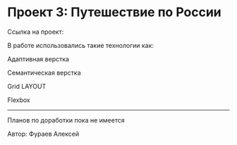 # Проект 3: Путешествие по России 
Ссылка на проект:



В работе использовались такие технологии как:


Адаптивная верстка


Семантическая верстка


Grid LAYOUT


Flexbox


--------


Планов по доработки пока не имеется


Автор: Фураев Алексей
